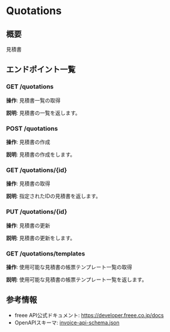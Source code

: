 # Quotations

## 概要

見積書

## エンドポイント一覧

### GET /quotations

**操作**: 見積書一覧の取得


**説明**: 見積書の一覧を返します。

### POST /quotations

**操作**: 見積書の作成


**説明**: 見積書の作成をします。

### GET /quotations/{id}

**操作**: 見積書の取得


**説明**: 指定されたIDの見積書を返します。

### PUT /quotations/{id}

**操作**: 見積書の更新


**説明**: 見積書の更新をします。

### GET /quotations/templates

**操作**: 使用可能な見積書の帳票テンプレート一覧の取得


**説明**: 使用可能な見積書の帳票テンプレート一覧を返します。



## 参考情報

- freee API公式ドキュメント: https://developer.freee.co.jp/docs
- OpenAPIスキーマ: [invoice-api-schema.json](../../openapi/invoice-api-schema.json)

